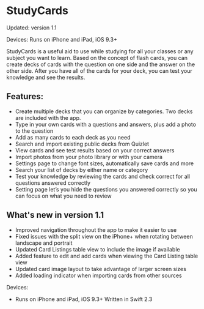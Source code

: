 # StudyCards

Updated: version 1.1

Devices:
  Runs on iPhone and iPad, iOS 9.3+

StudyCards is a useful aid to use while studying for all your classes or any subject you want to learn. Based on the concept of flash cards, you can create decks of cards with the question on one side and the answer on the other side. After you have all of the cards for your deck, you can test your knowledge and see the results.  

## Features:
-	Create multiple decks that you can organize by categories. Two decks are included with the app.
-	Type in your own cards with a questions and answers, plus add a photo to the question
-	Add as many cards to each deck as you need
-	Search and import existing public decks from Quizlet
-	View cards and see test results based on your correct answers
-	Import photos from your photo library or with your camera
-	Settings page to change font sizes, automatically save cards and more
-	Search your list of decks by either name or category
-	Test your knowledge by reviewing the cards and check correct for all questions answered correctly
-	Setting page let’s you hide the questions you answered correctly so you can focus on what you need to review

## What's new in version 1.1
- Improved navigation throughout the app to make it easier to use
- Fixed issues with the split view on the iPhone+ when rotating between landscape and portrait
- Updated Card Listings table view to include the image if available
- Added feature to edit and add cards when viewing the Card Listing table view
- Updated card image layout to take advantage of larger screen sizes
- Added loading indicator when importing cards from other sources

Devices:
  - Runs on iPhone and iPad, iOS 9.3+
  Written in Swift 2.3
  
